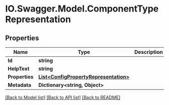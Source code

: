 # IO.Swagger.Model.ComponentTypeRepresentation
## Properties

Name | Type | Description | Notes
------------ | ------------- | ------------- | -------------
**Id** | **string** |  | [optional] 
**HelpText** | **string** |  | [optional] 
**Properties** | [**List&lt;ConfigPropertyRepresentation&gt;**](ConfigPropertyRepresentation.md) |  | [optional] 
**Metadata** | **Dictionary&lt;string, Object&gt;** |  | [optional] 

[[Back to Model list]](../README.md#documentation-for-models) [[Back to API list]](../README.md#documentation-for-api-endpoints) [[Back to README]](../README.md)

